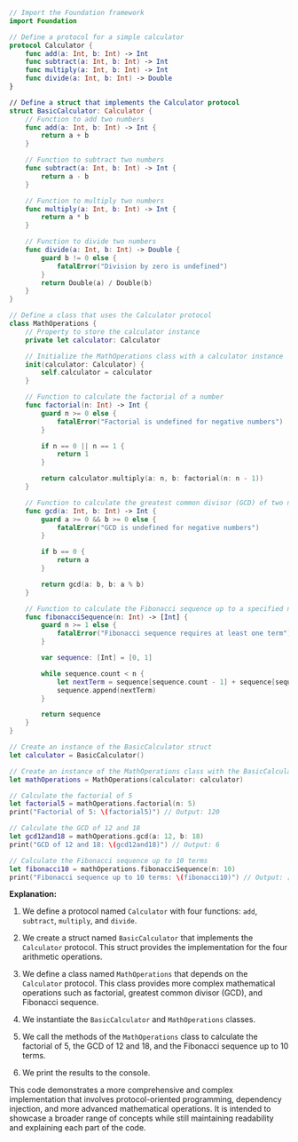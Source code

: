 ```swift
// Import the Foundation framework
import Foundation

// Define a protocol for a simple calculator
protocol Calculator {
    func add(a: Int, b: Int) -> Int
    func subtract(a: Int, b: Int) -> Int
    func multiply(a: Int, b: Int) -> Int
    func divide(a: Int, b: Int) -> Double
}

// Define a struct that implements the Calculator protocol
struct BasicCalculator: Calculator {
    // Function to add two numbers
    func add(a: Int, b: Int) -> Int {
        return a + b
    }

    // Function to subtract two numbers
    func subtract(a: Int, b: Int) -> Int {
        return a - b
    }

    // Function to multiply two numbers
    func multiply(a: Int, b: Int) -> Int {
        return a * b
    }

    // Function to divide two numbers
    func divide(a: Int, b: Int) -> Double {
        guard b != 0 else {
            fatalError("Division by zero is undefined")
        }
        return Double(a) / Double(b)
    }
}

// Define a class that uses the Calculator protocol
class MathOperations {
    // Property to store the calculator instance
    private let calculator: Calculator

    // Initialize the MathOperations class with a calculator instance
    init(calculator: Calculator) {
        self.calculator = calculator
    }

    // Function to calculate the factorial of a number
    func factorial(n: Int) -> Int {
        guard n >= 0 else {
            fatalError("Factorial is undefined for negative numbers")
        }

        if n == 0 || n == 1 {
            return 1
        }

        return calculator.multiply(a: n, b: factorial(n: n - 1))
    }

    // Function to calculate the greatest common divisor (GCD) of two numbers
    func gcd(a: Int, b: Int) -> Int {
        guard a >= 0 && b >= 0 else {
            fatalError("GCD is undefined for negative numbers")
        }

        if b == 0 {
            return a
        }

        return gcd(a: b, b: a % b)
    }

    // Function to calculate the Fibonacci sequence up to a specified number of terms
    func fibonacciSequence(n: Int) -> [Int] {
        guard n >= 1 else {
            fatalError("Fibonacci sequence requires at least one term")
        }

        var sequence: [Int] = [0, 1]

        while sequence.count < n {
            let nextTerm = sequence[sequence.count - 1] + sequence[sequence.count - 2]
            sequence.append(nextTerm)
        }

        return sequence
    }
}

// Create an instance of the BasicCalculator struct
let calculator = BasicCalculator()

// Create an instance of the MathOperations class with the BasicCalculator instance
let mathOperations = MathOperations(calculator: calculator)

// Calculate the factorial of 5
let factorial5 = mathOperations.factorial(n: 5)
print("Factorial of 5: \(factorial5)") // Output: 120

// Calculate the GCD of 12 and 18
let gcd12and18 = mathOperations.gcd(a: 12, b: 18)
print("GCD of 12 and 18: \(gcd12and18)") // Output: 6

// Calculate the Fibonacci sequence up to 10 terms
let fibonacci10 = mathOperations.fibonacciSequence(n: 10)
print("Fibonacci sequence up to 10 terms: \(fibonacci10)") // Output: [0, 1, 1, 2, 3, 5, 8, 13, 21, 34]
```

**Explanation:**

1. We define a protocol named `Calculator` with four functions: `add`, `subtract`, `multiply`, and `divide`.

2. We create a struct named `BasicCalculator` that implements the `Calculator` protocol. This struct provides the implementation for the four arithmetic operations.

3. We define a class named `MathOperations` that depends on the `Calculator` protocol. This class provides more complex mathematical operations such as factorial, greatest common divisor (GCD), and Fibonacci sequence.

4. We instantiate the `BasicCalculator` and `MathOperations` classes.

5. We call the methods of the `MathOperations` class to calculate the factorial of 5, the GCD of 12 and 18, and the Fibonacci sequence up to 10 terms.

6. We print the results to the console.

This code demonstrates a more comprehensive and complex implementation that involves protocol-oriented programming, dependency injection, and more advanced mathematical operations. It is intended to showcase a broader range of concepts while still maintaining readability and explaining each part of the code.